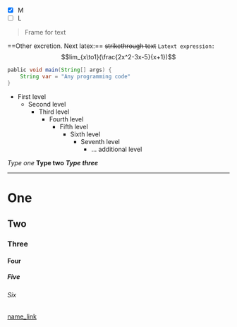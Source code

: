 - [x] M
- [ ] L

>Frame for text


==Other excretion. Next latex:==
~~strikethrough text~~
`Latext expression:`
$$lim_{x\to1}(\frac{2x^2-3x-5}{x+1})$$
<? Comment ?>

```java
pablic void main(String[] args) {
	String var = "Any programming code"
}
```

- First level
	- Second level
		- Third level
			- Fourth level
				- Fifth level
					- Sixth level
						- Seventh level
							- ...
			additional level


	
*Type one*
**Type two**
***Type three***

---
# One
## Two
### Three
#### Four
##### Five
###### Six

[name_link](itself_link)
